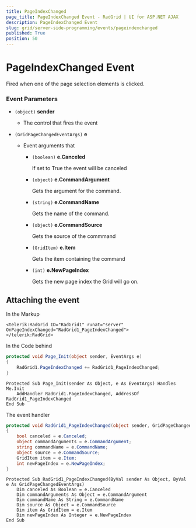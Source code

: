 ```yaml
---
title: PageIndexChanged
page_title: PageIndexChanged Event - RadGrid | UI for ASP.NET AJAX
description: PageIndexChanged Event
slug: grid/server-side-programming/events/pageindexchanged
published: True
position: 50
---
```


# PageIndexChanged Event

Fired when one of the page selection elements is clicked.


### Event Parameters

* `(object)` **sender**

    * The control that fires the event

* `(GridPageChangedEventArgs)` **e**

    * Event arguments that 

        * `(boolean)` **e.Canceled**
            
            If set to True the event will be canceled

        * `(object)` **e.CommandArgument**

            Gets the argument for the command.

        * `(string)` **e.CommandName**

            Gets the name of the command.

        * `(object)` **e.CommandSource**

            Gets the source of the commmand

        * `(GridItem)` **e.Item**

            Gets the item containing the command

        * `(int)` **e.NewPageIndex**

            Gets the new page index the Grid will go on.


## Attaching the event

In the Markup

````ASP.NET
<telerik:RadGrid ID="RadGrid1" runat="server" OnPageIndexChanged="RadGrid1_PageIndexChanged">
</telerik:RadGrid>
````

In the Code behind

````C#
protected void Page_Init(object sender, EventArgs e)
{
    RadGrid1.PageIndexChanged += RadGrid1_PageIndexChanged;
}
````
````VB
Protected Sub Page_Init(sender As Object, e As EventArgs) Handles Me.Init
    AddHandler RadGrid1.PageIndexChanged, AddressOf RadGrid1_PageIndexChanged
End Sub
````

The event handler

````C#
protected void RadGrid1_PageIndexChanged(object sender, GridPageChangedEventArgs e)
{
    bool canceled = e.Canceled;
    object commandArguments = e.CommandArgument;
    string commandName = e.CommandName;
    object source = e.CommandSource;
    GridItem item = e.Item;
    int newPageIndex = e.NewPageIndex;
}
````
````VB
Protected Sub RadGrid1_PageIndexChanged(ByVal sender As Object, ByVal e As GridPageChangedEventArgs)
    Dim canceled As Boolean = e.Canceled
    Dim commandArguments As Object = e.CommandArgument
    Dim commandName As String = e.CommandName
    Dim source As Object = e.CommandSource
    Dim item As GridItem = e.Item
    Dim newPageIndex As Integer = e.NewPageIndex
End Sub
````

  
